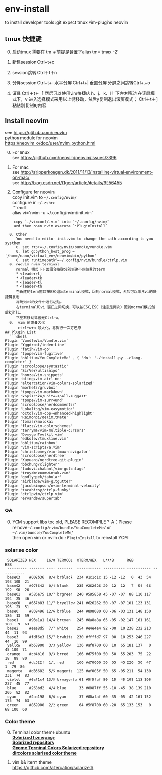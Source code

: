 # env-install
to install developer tools :git expect tmux vim-plugins neovim

## tmux 快捷键
  0. 启动tmux 需要在
     tm ＃前提是设置了alias tm='tmux -2'

  0. 新建session
     Ctrl+t+c 

  0. session跳转
     Ctrl＋t＋n  
  0. 分屏session
     Ctrl+t+- 水平分屏
     Ctrl+t+| 垂直分屏
     分屏之间跳转Ctrl+t+o
  0. 滚屏
     Ctrl＋t＋［
     然后可以使用vim快捷店 h、j、k、l上下左右移动
     在滚屏模式下，v 进入选择模式采用以上键移动，然后y复制退出滚屏模式；
     Ctrl＋t＋］粘贴刚复制的内容

## Install neovim  
  see https://github.com/neovim  
  python module for neovim  
  https://neovim.io/doc/user/nvim_python.html  

  0. For linux  
    see https://github.com/neovim/neovim/issues/3396  

  0. For mac  
    see  http://skipperkongen.dk/2011/11/13/installing-virtual-environment-on-mac/  
    see  http://blog.csdn.net/t1gerr/article/details/9956455  

  0. Configure for neovim  
    copy init.vim to `~/.config/nvim/`  
    configure in `~/.zshrc`  
    ```shell  
    alias vi='nvim -u ~/.config/nvim/init.vim'  
```
    copy `./vimconf/.vim` into `~/.config/nvim/`  
    and then open nvim execute `:PluginInstall`   

  0. Other
     You need to editor init.vim to change the path according to you systhem  
     0. set rtp+=~/.config/nvim/bundle/Vundle.vim
     0. let g:python_host_prog = '/home/nano/virtual_env/neovim/bin/python'
     0. set runtimepath^=~/.config/nvim/bundle/ctrlp.vim
  0. neovim nvim terminal  
     normal 模式下下面组合按键分别创建不同位置的term  
     * <leader>tj
     * <leader>tk
     * <leader>tl
     * <leader>th  
     在新建的term窗口按ESC退出terminal模式，回到normal模式，然后可以采用vi的快捷键复制  
     再跳到vi的文件中进行粘贴。
     在terminal和vi 窗口之间切换，可以按ESC,ESC（注意是两次）回到normal模式然后kjhl上
     下左右移动或者是Ctrl-w。
  0.  vim 窗体最大化
      ctrl+w+o 最大化，再执行一次可还原
## Plugin List 
  ```shell
Plugin 'VundleVim/Vundle.vim'
Plugin 'Yggdroot/indentLine'
Plugin 'fatih/vim-go'
Plugin 'tpope/vim-fugitive'
Plugin 'oblitum/YouCompleteMe' , { 'do': './install.py --clang-completer' }
Plugin 'scrooloose/syntastic'
Plugin 'SirVer/ultisnips'
Plugin 'honza/vim-snippets'
Plugin 'bling/vim-airline'
Plugin 'altercation/vim-colors-solarized'
Plugin 'morhetz/gruvbox'
Plugin 'tpope/vim-markdown'
Plugin 'kopischke/unite-spell-suggest'
Plugin 'tpope/vim-surround'
Plugin 'scrooloose/nerdcommenter'
Plugin 'Lokaltog/vim-easymotion'
Plugin 'octol/vim-cpp-enhanced-highlight'
Plugin 'Raimondi/delimitMate'
Plugin 'tomasr/molokai'
Plugin 'flazz/vim-colorschemes'
Plugin 'terryma/vim-multiple-cursors'
Plugin 'DoxygenToolkit.vim'
Plugin 'edkolev/tmuxline.vim'
Plugin 'oblitum/rainbow'
Plugin 'vim-scripts/a.vim'
Plugin 'christoomey/vim-tmux-navigator'
Plugin 'scrooloose/nerdtree'
Plugin 'Xuyuanp/nerdtree-git-plugin'
Plugin 'bbchung/clighter'
Plugin 'ludovicchabant/vim-gutentags'
Plugin 'troydm/zoomwintab.vim'
Plugin 'godlygeek/tabular'
Plugin 'airblade/vim-gitgutter'
Plugin 'jacobsimpson/nvim-terminal-velocity'
Plugin 'tacahiroy/ctrlp-funky'
Plugin 'ctrlpvim/ctrlp.vim'
Plugin 'ervandew/supertab'
```
### QA
  0. YCM support libs too old, PLEASE RECOMPILE？
    A：Please remove`~/.config/nvim/bundle/YouCompleteMe/` or `~/.vim/bundle/YouCompleteMe/`  
    then open vim or nvim do `:PluginInstall` to reinstall YCM  

### solarise color

   ```shell
    SOLARIZED HEX     16/8 TERMCOL  XTERM/HEX   L*A*B      RGB         HSB  
    --------- ------- ---- -------  ----------- ---------- ----------- -----------
    base03    #002b36  8/4 brblack  234 #1c1c1c 15 -12 -12   0  43  54 193 100  21
    base02    #073642  0/4 black    235 #262626 20 -12 -12   7  54  66 192  90  26
    base01    #586e75 10/7 brgreen  240 #585858 45 -07 -07  88 110 117 194  25  46
    base00    #657b83 11/7 bryellow 241 #626262 50 -07 -07 101 123 131 195  23  51
    base0     #839496 12/6 brblue   244 #808080 60 -06 -03 131 148 150 186  13  59
    base1     #93a1a1 14/4 brcyan   245 #8a8a8a 65 -05 -02 147 161 161 180   9  63
    base2     #eee8d5  7/7 white    254 #e4e4e4 92 -00  10 238 232 213  44  11  93
    base3     #fdf6e3 15/7 brwhite  230 #ffffd7 97  00  10 253 246 227  44  10  99
    yellow    #b58900  3/3 yellow   136 #af8700 60  10  65 181 137   0  45 100  71
    orange    #cb4b16  9/3 brred    166 #d75f00 50  50  55 203  75  22  18  89  80
    red       #dc322f  1/1 red      160 #d70000 50  65  45 220  50  47   1  79  86
    magenta   #d33682  5/5 magenta  125 #af005f 50  65 -05 211  54 130 331  74  83
    violet    #6c71c4 13/5 brmagenta 61 #5f5faf 50  15 -45 108 113 196 237  45  77
    blue      #268bd2  4/4 blue      33 #0087ff 55 -10 -45  38 139 210 205  82  82
    cyan      #2aa198  6/6 cyan      37 #00afaf 60 -35 -05  42 161 152 175  74  63
    green     #859900  2/2 green     64 #5f8700 60 -20  65 133 153   0  68 100  60
 ```   
### Color theme  
  0. Terminal color theme ubuntu  
   [**Solarized homepage**](http://ethanschoonover.com/solarized)  
   [**Solarized repository**](https://github.com/altercation/solarized)  
   [**Gnome Terminal Colors Solarized repository**](https://github.com/sigurdga/gnome-terminal-colors-solarized)    
   [**dircolors solarised color theme**](https://github.com/seebi/dircolors-solarized)   

  0. vim && iterm theme  
     https://github.com/altercation/solarized/  
